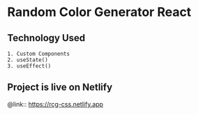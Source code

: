 # Random Color Generator React

## Technology Used

    1. Custom Components
    2. useState()
    3. useEffect()

## Project is live on Netlify

@link:: https://rcg-css.netlify.app
